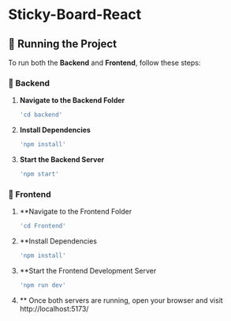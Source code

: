 # Sticky-Board-React

## 🚀 Running the Project

To run both the **Backend** and **Frontend**, follow these steps:

### 🔧 Backend
1. **Navigate to the Backend Folder**  
   ```bash
   'cd backend'
2. **Install Dependencies**
   ```bash
   'npm install'
3. **Start the Backend Server**
   ```bash
   'npm start'
### 🎨 Frontend
1. **Navigate to the Frontend Folder
   ```bash
   'cd Frontend'
2. **Install Dependencies
   ```bash
   'npm install'
3. **Start the Frontend Development Server
   ```bash
   'npm run dev'
4. ** Once both servers are running, open your browser and visit
   http://localhost:5173/
   
